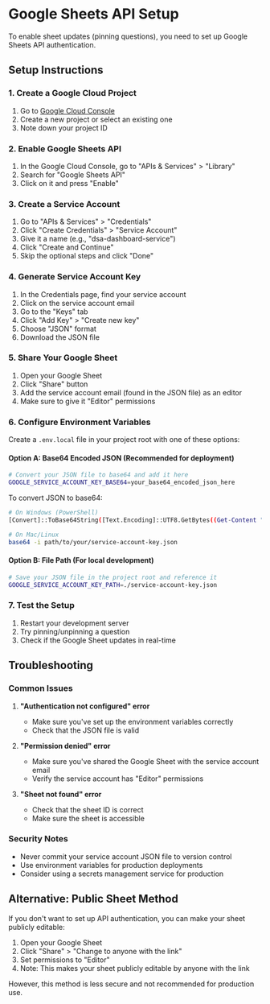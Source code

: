 # Google Sheets API Setup

To enable sheet updates (pinning questions), you need to set up Google Sheets API authentication.

## Setup Instructions

### 1. Create a Google Cloud Project

1. Go to [Google Cloud Console](https://console.cloud.google.com/)
2. Create a new project or select an existing one
3. Note down your project ID

### 2. Enable Google Sheets API

1. In the Google Cloud Console, go to "APIs & Services" > "Library"
2. Search for "Google Sheets API"
3. Click on it and press "Enable"

### 3. Create a Service Account

1. Go to "APIs & Services" > "Credentials"
2. Click "Create Credentials" > "Service Account"
3. Give it a name (e.g., "dsa-dashboard-service")
4. Click "Create and Continue"
5. Skip the optional steps and click "Done"

### 4. Generate Service Account Key

1. In the Credentials page, find your service account
2. Click on the service account email
3. Go to the "Keys" tab
4. Click "Add Key" > "Create new key"
5. Choose "JSON" format
6. Download the JSON file

### 5. Share Your Google Sheet

1. Open your Google Sheet
2. Click "Share" button
3. Add the service account email (found in the JSON file) as an editor
4. Make sure to give it "Editor" permissions

### 6. Configure Environment Variables

Create a `.env.local` file in your project root with one of these options:

#### Option A: Base64 Encoded JSON (Recommended for deployment)

```bash
# Convert your JSON file to base64 and add it here
GOOGLE_SERVICE_ACCOUNT_KEY_BASE64=your_base64_encoded_json_here
```

To convert JSON to base64:
```bash
# On Windows (PowerShell)
[Convert]::ToBase64String([Text.Encoding]::UTF8.GetBytes((Get-Content "path/to/your/service-account-key.json" -Raw)))

# On Mac/Linux
base64 -i path/to/your/service-account-key.json
```

#### Option B: File Path (For local development)

```bash
# Save your JSON file in the project root and reference it
GOOGLE_SERVICE_ACCOUNT_KEY_PATH=./service-account-key.json
```

### 7. Test the Setup

1. Restart your development server
2. Try pinning/unpinning a question
3. Check if the Google Sheet updates in real-time

## Troubleshooting

### Common Issues

1. **"Authentication not configured" error**
   - Make sure you've set up the environment variables correctly
   - Check that the JSON file is valid

2. **"Permission denied" error**
   - Make sure you've shared the Google Sheet with the service account email
   - Verify the service account has "Editor" permissions

3. **"Sheet not found" error**
   - Check that the sheet ID is correct
   - Make sure the sheet is accessible

### Security Notes

- Never commit your service account JSON file to version control
- Use environment variables for production deployments
- Consider using a secrets management service for production

## Alternative: Public Sheet Method

If you don't want to set up API authentication, you can make your sheet publicly editable:

1. Open your Google Sheet
2. Click "Share" > "Change to anyone with the link"
3. Set permissions to "Editor"
4. Note: This makes your sheet publicly editable by anyone with the link

However, this method is less secure and not recommended for production use.
